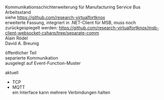 Kommunikationsschichterweiterung für Manufacturing Service Bus  
Arbeitsstand  
siehe https://github.com/research-virtualfortknox  
erweiterte Fassung, integriert in .NET-Client für MSB, muss noch zurückgespiegelt werden: https://github.com/research-virtualfortknox/msb-client-websocket-csharp/tree/separate-comm  
Alain Rödel  
David A. Breunig

öffentlicher Teil  
separierte Kommunikation  
ausgelegt auf Event-Function-Muster  

aktuell
- TCP
- MQTT  
ein Interface kann mehrere Verbindungen halten
